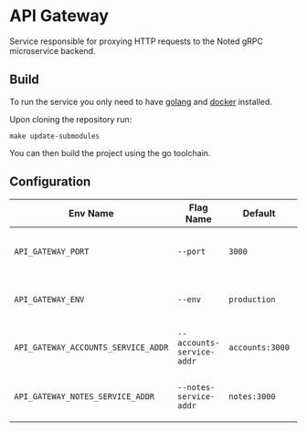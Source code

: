 # API Gateway

Service responsible for proxying HTTP requests to the Noted gRPC microservice backend.

## Build

To run the service you only need to have [golang](https://go.dev) and [docker](https://docs.docker.com/get-docker/) installed.

Upon cloning the repository run:

```
make update-submodules
```

You can then build the project using the go toolchain.

## Configuration

| Env Name                            | Flag Name                 | Default         | Description                               |
| ----------------------------------- | ------------------------- | --------------- | ----------------------------------------- |
| `API_GATEWAY_PORT`                  | `--port`                  | `3000`          | The port the application shall listen on. |
| `API_GATEWAY_ENV`                   | `--env`                   | `production`    | Either `production` or `development`.     |
| `API_GATEWAY_ACCOUNTS_SERVICE_ADDR` | `--accounts-service-addr` | `accounts:3000` | The address of the gRPC accounts service. |
| `API_GATEWAY_NOTES_SERVICE_ADDR`    | `--notes-service-addr`    | `notes:3000`    | The address of the gRPC notes service.    |
